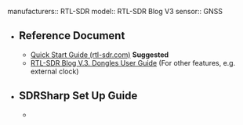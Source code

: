 manufacturers:: RTL-SDR
model:: RTL-SDR Blog V3
sensor:: GNSS

- ## Reference Document
	- [Quick Start Guide (rtl-sdr.com)](https://www.rtl-sdr.com/rtl-sdr-quick-start-guide/) **Suggested**
	- [RTL-SDR Blog V.3. Dongles User Guide](https://www.rtl-sdr.com/rtl-sdr-blog-v-3-dongles-user-guide/) (For other features, e.g. external clock)
- ## SDRSharp Set Up Guide
	-
